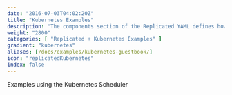 ```yaml
---
date: "2016-07-03T04:02:20Z"
title: "Kubernetes Examples"
description: "The components section of the Replicated YAML defines how the containers will be created and started."
weight: "2800"
categories: [ "Replicated + Kubernetes Examples" ]
gradient: "kubernetes"
aliases: [/docs/examples/kubernetes-guestbook/]
icon: "replicatedKubernetes"
index: false
---
```


Examples using the Kubernetes Scheduler
